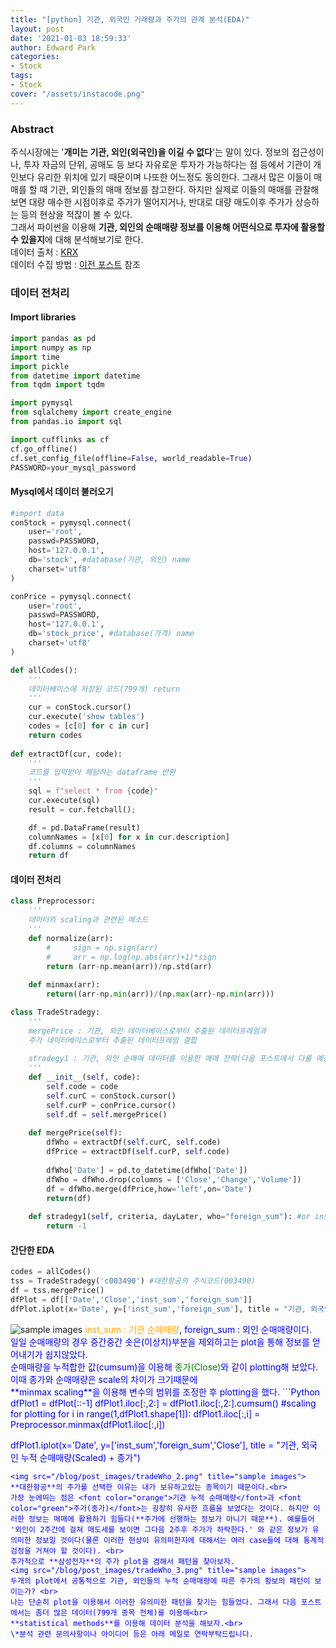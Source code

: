 ```yaml
---
title: "[python] 기관, 외국인 거래량과 주가의 관계 분석(EDA)"
layout: post
date: '2021-01-03 18:59:33'
author: Edward Park
categories:
- Stock
tags:
- Stock
cover: "/assets/instacode.png"
---
```


### Abstract
주식시장에는 '**개미는 기관, 외인(외국인)을 이길 수 없다**'는 말이 있다. 정보의 접근성이나, 투자 자금의 단위, 공매도 등 보다 자유로운 투자가 가능하다는 점 등에서 기관이 개인보다 유리한 위치에 있기 때문이며 나또한 어느정도 동의한다. 그래서 많은 이들이 매매를 할 때 기관, 외인들의 매매 정보를 참고한다. 하지만 실제로 이들의 매매를 관찰해보면 대량 매수한 시점이후로 주가가 떨어지거나, 반대로 대량 매도이후 주가가 상승하는 등의 현상을 적잖이 볼 수 있다.<br>
그래서 파이썬을 이용해 **기관, 외인의 순매매량 정보를 이용해 어떤식으로 투자에 활용할 수 있을지**에 대해 분석해보기로 한다.<br>
데이터 출처 : [KRX](http://www.krx.co.kr/main/main.jsp)<br>
데이터 수집 방법 : [이전 포스트](https://parkeunsang.github.io/blog/stock/2020/12/16/krx.html) 참조<br>

### 데이터 전처리
#### Import libraries
```Python
import pandas as pd
import numpy as np
import time
import pickle
from datetime import datetime
from tqdm import tqdm

import pymysql
from sqlalchemy import create_engine
from pandas.io import sql

import cufflinks as cf
cf.go_offline()
cf.set_config_file(offline=False, world_readable=True)
PASSWORD=your_mysql_password
```
#### Mysql에서 데이터 불러오기
```Python
#import data
conStock = pymysql.connect(
    user='root', 
    passwd=PASSWORD, 
    host='127.0.0.1', 
    db='stock', #database(기관, 외인) name
    charset='utf8'
)

conPrice = pymysql.connect(
    user='root', 
    passwd=PASSWORD, 
    host='127.0.0.1', 
    db='stock_price', #database(가격) name
    charset='utf8'
)

def allCodes():
    '''
    데이터베이스에 저장된 코드(799개) return
    '''
    cur = conStock.cursor()
    cur.execute('show tables')
    codes = [c[0] for c in cur]
    return codes
		
def extractDf(cur, code):
    '''
    코드를 입력받아 해당하는 dataframe 반환
    '''
    sql = f"select * from {code}"
    cur.execute(sql)
    result = cur.fetchall();

    df = pd.DataFrame(result)
    columnNames = [x[0] for x in cur.description]
    df.columns = columnNames
    return df
```

#### 데이터 전처리
```Python
class Preprocessor:
    '''
    데이터의 scaling과 관련된 메소드
    '''
    def normalize(arr):
        #     sign = np.sign(arr)
        #     arr = np.log(np.abs(arr)+1)*sign
        return (arr-np.mean(arr))/np.std(arr)
    
    def minmax(arr):
        return((arr-np.min(arr))/(np.max(arr)-np.min(arr)))

class TradeStradegy:
    '''
    mergePrice : 기관, 외인 데이터베이스로부터 추출된 데이터프레임과
    주가 데이터베이스로부터 추출된 데이터프레임 결합
    
    stradegy1 : 기관, 외인 순매매 데이터를 이용한 매매 전략(다음 포스트에서 다룰 예정)
    '''
    def __init__(self, code):
        self.code = code
        self.curC = conStock.cursor()
        self.curP = conPrice.cursor()
        self.df = self.mergePrice()
        
    def mergePrice(self):
        dfWho = extractDf(self.curC, self.code)
        dfPrice = extractDf(self.curP, self.code)
        
        dfWho['Date'] = pd.to_datetime(dfWho['Date'])
        dfWho = dfWho.drop(columns = ['Close','Change','Volume'])
        df = dfWho.merge(dfPrice,how='left',on='Date')
        return(df)
    
    def stradegy1(self, criteria, dayLater, who="foreign_sum"): #or inst_sum
        return -1
```
#### 간단한 EDA
```Python
codes = allCodes()
tss = TradeStradegy('c003490') #대한항공의 주식코드(003490)
df = tss.mergePrice()
dfPlot = df[['Date','Close','inst_sum','foreign_sum']]
dfPlot.iplot(x='Date', y=['inst_sum','foreign_sum'], title = "기관, 외국인의 일일 순매매량")
```
<img src="/blog/post_images/tradeWho_1.png" title="sample images">
<font color="orange">inst_sum : 기관 순매매량</font>, <font color="blue">foreign_sum : 외인 순매매량</fong>이다.<br>
일일 순매매량의 경우 중간중간 솟은(이상치)부분을 제외하고는 plot을 통해 정보를 얻어내기가 쉽지않았다.<br>
순매매량을 누적합한 값(cumsum)을 이용해 <font color="green">종가(Close)</font>와 같이 plotting해 보았다. 이때 종가와 순매매량은 scale의 차이가 크기때문에<br>
**minmax scaling**을 이용해 변수의 범위를 조정한 후 plotting을 했다.
```Python
dfPlot1 = dfPlot[::-1]
dfPlot1.iloc[:,2:] = dfPlot1.iloc[:,2:].cumsum()
#scaling for plotting
for i in range(1,dfPlot1.shape[1]):
        dfPlot1.iloc[:,i] = Preprocessor.minmax(dfPlot1.iloc[:,i])
				
dfPlot1.iplot(x='Date', y=['inst_sum','foreign_sum','Close'], title = "기관, 외국인 누적 순매매량(Scaled) + 종가")
```
<img src="/blog/post_images/tradeWho_2.png" title="sample images">
**대한항공**의 주가를 선택한 이유는 내가 보유하고있는 종목이기 때문이다.<br>
가장 눈에띄는 점은 <font color="orange">기관 누적 순매매량</font>과 <font color="green">주가(종가)</font>는 굉장히 유사한 흐름을 보였다는 것이다. 하지만 이러한 정보는 매매에 활용하기 힘들다(**주가에 선행하는 정보가 아니기 때문**). 예를들어 '외인이 2주간에 걸쳐 매도세를 보이면 그다음 2주후 주가가 하락한다.' 와 같은 정보가 유의미한 정보일 것이다(물론 이러한 현상이 유의미한지에 대해서는 여러 case들에 대해 통계적 검정을 거쳐야 할 것이다). <br>
추가적으로 **삼성전자**의 주가 plot을 겸해서 패턴을 찾아보자.
<img src="/blog/post_images/tradeWho_3.png" title="sample images">
두개의 plot에서 공통적으로 기관, 외인들의 누적 순매매량에 따른 주가의 횡보의 패턴이 보이는가? <br>
나는 단순히 plot을 이용해서 이러한 유의미한 패턴을 찾기는 힘들었다. 그래서 다음 포스트에서는 좀더 많은 데이터(799개 종목 전체)를 이용해<br>
**statistical methods**를 이용해 데이터 분석을 해보자.<br>
\*분석 관련 문의사항이나 아이디어 등은 아래 메일로 연락부탁드립니다.
